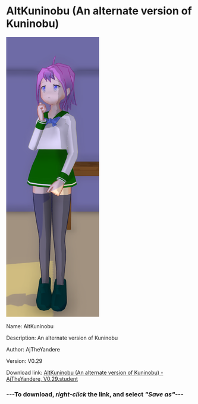 # AltKuninobu (An alternate version of Kuninobu)

<img src = "https://raw.githubusercontent.com/Arbiter1223/Daigaku-Gurashi-Custom-Students/master/Students/Files/AltKuninobu%20(An%20alternate%20version%20of%20Kuninobu).png">

Name: AltKuninobu

Description: An alternate version of Kuninobu

Author: AjTheYandere

Version: V0.29

Download link: <a href="https://raw.githubusercontent.com/Arbiter1223/Daigaku-Gurashi-Custom-Students/master/Students/Files/AltKuninobu%20(An%20alternate%20version%20of%20Kuninobu)%20-%20AjTheYandere%2C%20V0.29.student">AltKuninobu (An alternate version of Kuninobu) - AjTheYandere, V0.29.student</a>

### ---**To download, _right-click_ the link, and select _"Save as"_**---

